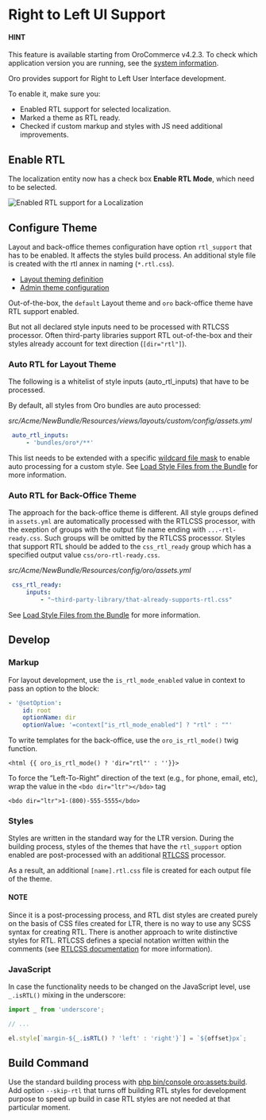 <a id="frontend-rtl-support"></a>

# Right to Left UI Support

#### HINT
This feature is available starting from OroCommerce v4.2.3. To check which application version you are running, see the [system information](../user/back-office/system/system-information/index.md#system-information).

Oro provides support for Right to Left User Interface development.

To enable it, make sure you:

- Enabled RTL support for selected localization.
- Marked a theme as RTL ready.
- Checked if custom markup and styles with JS need additional improvements.

## Enable RTL

The localization entity now has a check box **Enable RTL Mode**, which need to be selected.

![Enabled RTL support for a Localization](img/frontend/rtl-support/localization-configuration.png)

## Configure Theme

Layout and back-office themes configuration have option `rtl_support` that has to be enabled.
It affects the styles build process. An additional style file is created with the rtl annex in naming (`*.rtl.css`).

* [Layout theming definition](storefront/theming.md#dev-doc-frontend-layouts-theming-definition)
* <a href="https://github.com/oroinc/platform/tree/4.2/src/Oro/Bundle/ThemeBundle#adding-a-theme-using-configyml" target="_blank">Admin theme configuration</a>

Out-of-the-box, the `default` Layout theme and `oro` back-office theme have RTL support enabled.

But not all declared style inputs need to be processed with RTLCSS processor.
Often third-party libraries support RTL out-of-the-box and their styles already account for text direction (`[dir="rtl"]`).

### Auto RTL for Layout Theme

The following is a whitelist of style inputs (auto_rtl_inputs) that have to be processed.

By default, all styles from Oro bundles are auto processed:

*src/Acme/NewBundle/Resources/views/layouts/custom/config/assets.yml*
```yaml
 auto_rtl_inputs:
     - 'bundles/oro*/**'
```

This list needs to be extended with a specific <a href="https://www.npmjs.com/package/wildcard" target="_blank">wildcard file mask</a> to enable auto processing for a custom style.
See [Load Style Files from the Bundle](../bundles/platform/AssetBundle/index.md#bundle-docs-platform-asset-bundle-load-css-from-bundle) for more information.

### Auto RTL for Back-Office Theme

The approach for the back-office theme is different. All style groups defined in `assets.yml` are automatically processed with the RTLCSS processor,
with the exeption of groups with the output file name ending with `...-rtl-ready.css`. Such groups will be omitted by the RTLCSS processor.
Styles that support RTL should be added to the `css_rtl_ready` group which has a specified output value `css/oro-rtl-ready.css`.

*src/Acme/NewBundle/Resources/config/oro/assets.yml*
```yaml
 css_rtl_ready:
     inputs:
         - "~third-party-library/that-already-supports-rtl.css"
```

See [Load Style Files from the Bundle](../bundles/platform/AssetBundle/index.md#bundle-docs-platform-asset-bundle-load-css-from-bundle) for more information.

## Develop

### Markup

For layout development, use the `is_rtl_mode_enabled` value in context to pass an option to the block:

```yaml
- '@setOption':
    id: root
    optionName: dir
    optionValue: '=context["is_rtl_mode_enabled"] ? "rtl" : ""'
```

To write templates for the back-office, use the `oro_is_rtl_mode()` twig function.

```twig
<html {{ oro_is_rtl_mode() ? 'dir="rtl"' : ''}}>
```

To force the “Left-To-Right” direction of the text (e.g., for phone, email, etc), wrap the value in the `<bdo dir="ltr"></bdo>` tag

```twig
<bdo dir="ltr">1-(800)-555-5555</bdo>
```

### Styles

Styles are written in the standard way for the LTR version. During the building process, styles of the themes that have the `rtl_support` option enabled are post-processed with an additional <a href="https://rtlcss.com" target="_blank">RTLCSS</a> processor.

As a result, an additional `[name].rtl.css` file is created for each output file of the theme.

#### NOTE
Since it is a post-processing process, and RTL dist styles are created purely on the basis of CSS files created for LTR, there is no way to use any SCSS syntax for creating RTL. There is another approach to write distinctive styles for RTL. RTLCSS defines a special notation written within the comments (see <a href="https://rtlcss.com/learn/getting-started/why-rtlcss/" target="_blank">RTLCSS documentation</a> for more information).

### JavaScript

In case the functionality needs to be changed on the JavaScript level, use `_.isRTL()` mixing in the underscore:

```javascript
import _ from 'underscore';

// ...

el.style[`margin-${_.isRTL() ? 'left' : 'right'}`] = `${offset}px`;
```

## Build Command

Use the standard building process with [php bin/console oro:assets:build](../bundles/platform/AssetBundle/commands.md#bundle-docs-platform-asset-bundle-commands). Add option `--skip-rtl` that turns off building RTL styles for development purpose to speed up build in case RTL styles are not needed at that particular moment.

<!-- Frontend -->
